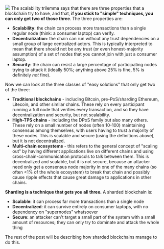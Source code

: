 ![](https://vitalik.ca/images/sharding-files/trilemma.png)
The scalability trilemma says that there are three properties that a blockchain try to have, and that, **if you stick to "simple" techniques, you can only get two of those three**. The three properties are:

-   **Scalability**: the chain can process more transactions than a single regular node (think: a consumer laptop) can verify.
-   **Decentralization**: the chain can run without any trust dependencies on a small group of large centralized actors. This is typically interpreted to mean that there should not be any trust (or even honest-majority assumption) of a set of nodes that you cannot join with just a consumer laptop.
-   **Security**: the chain can resist a large percentage of participating nodes trying to attack it (ideally 50%; anything above 25% is fine, 5% is definitely _not_ fine).

Now we can look at the three classes of "easy solutions" that only get two of the three:

-   **Traditional blockchains** - including Bitcoin, pre-PoS/sharding Ethereum, Litecoin, and other similar chains. These rely on every participant running a full node that verifies every transaction, and so they have decentralization and security, but not scalability.
-   **High-TPS chains** - including the DPoS family but also many others. These rely on a small number of nodes (often 10-100) maintaining consensus among themselves, with users having to trust a majority of these nodes. This is scalable and secure (using the definitions above), but it is not decentralized.
-   **Multi-chain ecosystems** - this refers to the general concept of "scaling out" by having different applications live on different chains and using cross-chain-communication protocols to talk between them. This is decentralized and scalable, but it is not secure, because an attacker need only get a consensus node majority in one of the many chains (so often <1% of the whole ecosystem) to break that chain and possibly cause ripple effects that cause great damage to applications in other chains.

**Sharding is a technique that gets you all three.** A sharded blockchain is:

-   **Scalable**: it can process far more transactions than a single node
-   **Decentralized**: it can survive entirely on consumer laptops, with no dependency on "supernodes" whatsoever
-   **Secure**: an attacker can't target a small part of the system with a small amount of resources; they can only try to dominate and attack the whole thing

The rest of the post will be describing how sharded blockchains manage to do this.